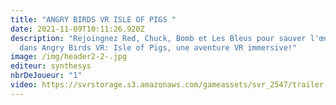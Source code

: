```yaml
---
title: "ANGRY BIRDS VR ISLE OF PIGS "
date: 2021-11-09T10:11:26.920Z
description: "Rejoingnez Red, Chuck, Bomb et Les Bleus pour sauver l'œuf voler
  dans Angry Birds VR: Isle of Pigs, une aventure VR immersive!"
image: /img/header2-2-.jpg
editeur: synthesys
nbrDeJoueur: "1"
video: https://svrstorage.s3.amazonaws.com/gameassets/svr_2547/trailer.webm
---
```

